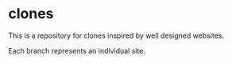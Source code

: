 # clones 
This is a repository for clones inspired by well designed websites.  

Each branch represents an individual site. 
